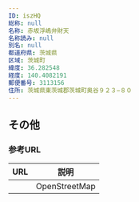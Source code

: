 ```yaml
---
ID: iszHQ
総称: null
名称: 赤坂浮嶋弁財天
名称読み: null
別名: null
都道府県: 茨城県
区域: 茨城町
緯度: 36.282548
経度: 140.4082191
郵便番号: 3113156
住所: 茨城県東茨城郡茨城町奥谷９２３−８０
---
```


## その他

### 参考URL

| URL | 説明          |
| --- | ------------- |
|     | OpenStreetMap |
